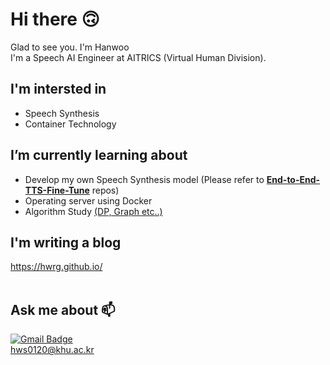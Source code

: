 # Hi there 🙃
Glad to see you. I'm Hanwoo<br>
I'm a Speech AI Engineer at AITRICS (Virtual Human Division).<br>


## I'm intersted in
- Speech Synthesis<br>
- Container Technology<br>

## I’m currently learning about
- Develop my own Speech Synthesis model 
(Please refer to [__End-to-End-TTS-Fine-Tune__](https://github.com/hwRG/End-to-End-TTS-Fine-Tune) repos)<br>
- Operating server using Docker<br>
- Algorithm Study [(DP, Graph etc..)](https://solved.ac/profile/hws0120)

## I'm writing a blog
<https://hwrg.github.io/><br><br>

## Ask me about 📫
[![Gmail Badge](https://img.shields.io/badge/-Gmail-d14836?style=flat-square&logo=Gmail&logoColor=white&link=mailto:hws0120@khu.ac.kr)](mailto:hws0120@khu.ac.kr)<br>
hws0120@khu.ac.kr<br>

<!-- [![Anurag's github stats](https://github-readme-stats.vercel.app/api?username=hwRG)](https://github.com/anuraghazra/github-readme-stats) -->
